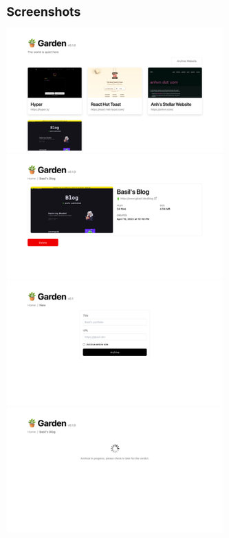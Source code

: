 # Screenshots

![Home page](/media/home.png)
![View snapshot](/media/snapshot.png)
![Snapshot website](/media/new.png)
![Snapshot in progress](/media/loading.png)
